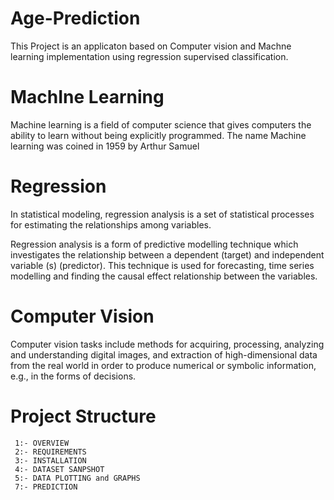 # Age-Prediction
This Project is an applicaton based on Computer vision and Machne learning implementation using regression supervised classification. 

# MachIne Learning

Machine learning is a field of computer science that gives computers the ability to learn without being explicitly programmed. The name Machine learning was coined in 1959 by Arthur Samuel

# Regression

In statistical modeling, regression analysis is a set of statistical processes for estimating the relationships among variables.

 Regression analysis is a form of predictive modelling technique which investigates the relationship between a dependent (target) and independent variable (s) (predictor). This technique is used for forecasting, time series modelling and finding the causal effect relationship between the variables.

# Computer Vision

Computer vision tasks include methods for acquiring, processing, analyzing and understanding digital images, and extraction of high-dimensional data from the real world in order to produce numerical or symbolic information, e.g., in the forms of decisions.

# Project Structure

     1:- OVERVIEW
     2:- REQUIREMENTS
     3:- INSTALLATION
     4:- DATASET SANPSHOT
     5:- DATA PLOTTING and GRAPHS
     7:- PREDICTION
